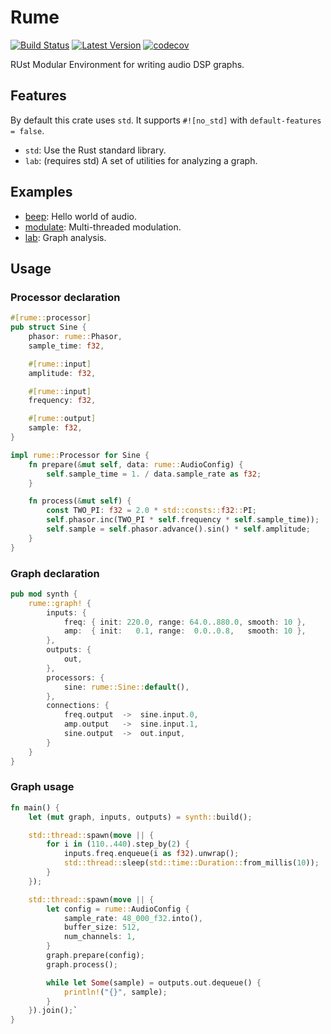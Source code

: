 # Rume &emsp;

[![Build Status]][actions] [![Latest Version]][crates.io] [![codecov]][coverage]

[Build Status]: https://img.shields.io/github/workflow/status/nicochatzi/rume/CI/main
[actions]: https://github.com/nicochatzi/rume/actions?query=branch%main
[Latest Version]: https://img.shields.io/crates/v/rume.svg
[crates.io]: https://crates.io/crates/rume
[codecov]:https://codecov.io/gh/nicochatzi/rume/branch/main/graph/badge.svg
[coverage]:https://codecov.io/gh/nicochatzi/rume

RUst Modular Environment for writing audio DSP graphs.

## Features

By default this crate uses `std`. It supports `#![no_std]` with `default-features = false`.

* `std`: Use the Rust standard library.
* `lab`: (requires std) A set of utilities for analyzing a graph.

## Examples

* [beep](rume/examples/beep.rs): Hello world of audio.
* [modulate](rume/examples/modulate.rs): Multi-threaded modulation.
* [lab](examples/lab/src/main.rs): Graph analysis.

## Usage

### Processor declaration

```rust
#[rume::processor]
pub struct Sine {
    phasor: rume::Phasor,
    sample_time: f32,

    #[rume::input]
    amplitude: f32,

    #[rume::input]
    frequency: f32,

    #[rume::output]
    sample: f32,
}

impl rume::Processor for Sine {
    fn prepare(&mut self, data: rume::AudioConfig) {
        self.sample_time = 1. / data.sample_rate as f32;
    }

    fn process(&mut self) {
        const TWO_PI: f32 = 2.0 * std::consts::f32::PI;
        self.phasor.inc(TWO_PI * self.frequency * self.sample_time));
        self.sample = self.phasor.advance().sin() * self.amplitude;
    }
}
```

### Graph declaration

```rust
pub mod synth {
    rume::graph! {
        inputs: {
            freq: { init: 220.0, range: 64.0..880.0, smooth: 10 },
            amp:  { init:   0.1, range:  0.0..0.8,   smooth: 10 },
        },
        outputs: {
            out,
        },
        processors: {
            sine: rume::Sine::default(),
        },
        connections: {
            freq.output  ->  sine.input.0,
            amp.output   ->  sine.input.1,
            sine.output  ->  out.input,
        }
    }
}
```

### Graph usage

```rust
fn main() {
    let (mut graph, inputs, outputs) = synth::build();

    std::thread::spawn(move || {
        for i in (110..440).step_by(2) {
            inputs.freq.enqueue(i as f32).unwrap();
            std::thread::sleep(std::time::Duration::from_millis(10));
        }
    });

    std::thread::spawn(move || {
        let config = rume::AudioConfig {
            sample_rate: 48_000_f32.into(),
            buffer_size: 512,
            num_channels: 1,
        }
        graph.prepare(config);
        graph.process();

        while let Some(sample) = outputs.out.dequeue() {
            println!("{}", sample);
        }
    }).join();`
}
```
